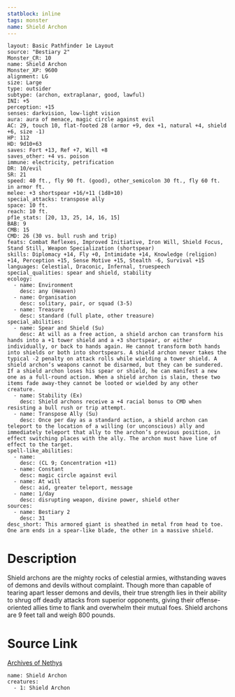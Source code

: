 ```yaml
---
statblock: inline
tags: monster
name: Shield Archon
---
```

```statblock
layout: Basic Pathfinder 1e Layout
source: "Bestiary 2"
Monster_CR: 10
name: Shield Archon
Monster_XP: 9600
alignment: LG
size: Large
type: outsider
subtype: (archon, extraplanar, good, lawful)
INI: +5
perception: +15
senses: darkvision, low-light vision
aura: aura of menace, magic circle against evil
AC: 29, touch 10, flat-footed 28 (armor +9, dex +1, natural +4, shield +6, size -1)
HP: 112
HD: 9d10+63
saves: Fort +13, Ref +7, Will +8
saves_other: +4 vs. poison
immune: electricity, petrification
DR: 10/evil
SR: 21
speed: 40 ft., fly 90 ft. (good), other_semicolon 30 ft., fly 60 ft. in armor ft.
melee: +3 shortspear +16/+11 (1d8+10)
special_attacks: transpose ally
space: 10 ft.
reach: 10 ft.
pf1e_stats: [20, 13, 25, 14, 16, 15]
BAB: 9
CMB: 15
CMD: 26 (30 vs. bull rush and trip)
feats: Combat Reflexes, Improved Initiative, Iron Will, Shield Focus, Stand Still, Weapon Specialization (shortspear)
skills: Diplomacy +14, Fly +0, Intimidate +14, Knowledge (religion) +14, Perception +15, Sense Motive +15, Stealth -6, Survival +15
languages: Celestial, Draconic, Infernal, truespeech
special_qualities: spear and shield, stability
ecology:
  - name: Environment
    desc: any (Heaven)
  - name: Organisation
    desc: solitary, pair, or squad (3-5)
  - name: Treasure
    desc: standard (full plate, other treasure)
special_abilities:
  - name: Spear and Shield (Su)
    desc: At will as a free action, a shield archon can transform his hands into a +1 tower shield and a +3 shortspear, or either individually, or back to hands again. He cannot transform both hands into shields or both into shortspears. A shield archon never takes the typical -2 penalty on attack rolls while wielding a tower shield. A shield archon’s weapons cannot be disarmed, but they can be sundered. If a shield archon loses his spear or shield, he can manifest a new one as a full-round action. When a shield archon is slain, these two items fade away-they cannot be looted or wielded by any other creature.
  - name: Stability (Ex)
    desc: Shield archons receive a +4 racial bonus to CMD when resisting a bull rush or trip attempt.
  - name: Transpose Ally (Su)
    desc: Once per day as a standard action, a shield archon can teleport to the location of a willing (or unconscious) ally and immediately teleport that ally to the archon’s previous position, in effect switching places with the ally. The archon must have line of effect to the target.
spell-like_abilities:
  - name:
    desc: (CL 9; Concentration +11)
  - name: Constant
    desc: magic circle against evil
  - name: At will
    desc: aid, greater teleport, message
  - name: 1/day
    desc: disrupting weapon, divine power, shield other
sources:
  - name: Bestiary 2
    desc: 31
desc_short: This armored giant is sheathed in metal from head to toe. One arm ends in a spear-like blade, the other in a massive shield. 
```
# Description
Shield archons are the mighty rocks of celestial armies, withstanding waves of demons and devils without complaint. Though more than capable of tearing apart lesser demons and devils, their true strength lies in their ability to shrug off deadly attacks from superior opponents, giving their offense-oriented allies time to flank and overwhelm their mutual foes. Shield archons are 9 feet tall and weigh 800 pounds.
# Source Link
[Archives of Nethys](https://aonprd.com/MonsterDisplay.aspx?ItemName=Shield%20Archon)
```encounter-table
name: Shield Archon
creatures:
  - 1: Shield Archon
```
